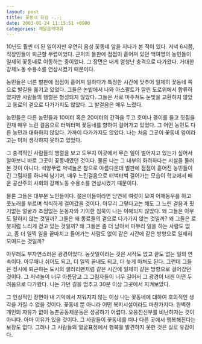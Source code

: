 ```yaml
---
layout: post
title: 꽃동네 유감 -.-;
date: 2003-01-24 11:15:51 +0900
categories: 깨달음의대화
---
```

10년도 훨씬 더 된 일이지만 우연히 음성 꽃동네 앞을 지나가 본 적이 있다. 저녁 6시쯤, 직장인들이 퇴근할 무렵이었다. 근처의 들판에 점점이 흩어져 있던 백여명의 농민들이 일제히 꽃동네로 이동하는 중이었다. 그 장면은 내게 엄청난 충격으로 다가왔다. 거대한 강제노동 수용소를 연상시켰기 때문이다.
  

  
농민들은 너른 벌판에 점점이 흩어져 일하다가 특정한 시간에 맞추어 일제히 꽃동네 쪽으로 발길을 옮기고 있었다. 그들은 논밭에서 나와 아스팔트가 깔린 도로위에서 합류하였지만 사람들의 행렬은 형성되지 않았다. 그들은 서로 마주쳐도 눈빛을 교환하지 않았고 동료의 곁으로 다가가지도 않았다. 그 발걸음은 매우 느렸다.
  

  
농민들은 다른 농민들과 10미터 혹은 20미터의 간격을 두고 호미나 괭이를 들고 뒷짐을 진채 매우 느린 걸음으로 터벅터벅 꽃동네를 향하여 걸어가고 있었다. 그 어떤 농민도 다른 농민과 대화하지 않았다. 가까이 다가가지도 않았다. 나는 처음 그곳이 꽃동네 앞이라고는 미처 생각하지 못하고 있었다.
  

  
그 충격적인 사람들의 행렬을 보고 도무지 이곳에서 무슨 일이 벌어지고 있는가 싶어서 알아보니 바로 그곳이 꽃동네였던 것이다. 물론 나는 그 내부의 화려하다는 시설을 둘러본 것이 아니다. 석양무렵 저녁놀은 참으로 아름다운데 벌판에 점점이 흩어진 농민들이 긴 그림자를 하나씩 남기며, 매우 느린걸음으로 터벅터벅 걸어가는 모습이 학교에서 배운 공산주의 사회의 강제노동 수용소를 연상시켰기 때문이다.
  

  
물론 그들은 대부분 노인들이다. 젊은이들이라면 당연히 여럿이 모여 어깨동무를 하고 콧노래를 부르며 씩씩하게 걸어갔을 것이다. 아무리 그렇다고는 해도 그 느린 걸음과 핏기없는 얼굴과 초점없는 눈동자와 기이한 침묵이 나는 이해되지 않았다. 왜 그들은 아무도 말하지 않는 것일까? 그들은 왜 동료들의 곁으로 다가가지 않는 것일까? 왜 그들은 로봇처럼 느리게 걷고 있는 것일까? 왜 그들은 좀 더 남아서 마무리 일을 하는 사람도 없고, 좀 더 일찍 일을 끝마치고 들어가는 사람도 없이 같은 시간에 같은 방향으로 일제히 모여드는 것일까?
  

  
아무래도 부자연스러운 광경이었다. 농삿일이라는 것은 시작도 없고 끝도 없는 일의 연속이다. 아무때나 쉬어도 되고, 더 일찍 끝내도 되고, 더 늦게 마쳐도 된다. 그런데 그들은 정시에 퇴근하는 도시의 샐러리맨처럼 같은 시간에 일제히 같은 방향으로 걸어갔던 것이다. 그 저녁놀이 너무 아름답고 그 그림자들이 너무 길어서 그 광경이 내겐 어떤 두려움으로 다가왔다. 나는 가던 길을 멈추고 30분 이상 그곳에서 지켜보았다.
  

  
그 인상적인 장면이 내 기억에서 지워지지 않는 이상 나는 꽃동네에 대하여 호의적인 생각을 가질 수 없을 것이다. 꽃동네 뿐 아니라 어떤 복지시설이라도 마찬가지다. 완벽한 개인의 자유가 없이 농촌공동체운동은 성공하기 어렵다. 오웅진신부를 비난하자는 것이 아니다. 아마 이유가 있을 것이다. 그 사람들이 꽃동네를 떠나 다른 곳에서 행복해진다는 보장도 없다. 그러나 그 사람들의 얼굴표정에서 행복을 발견하지 못한 것은 실로 유감이다.